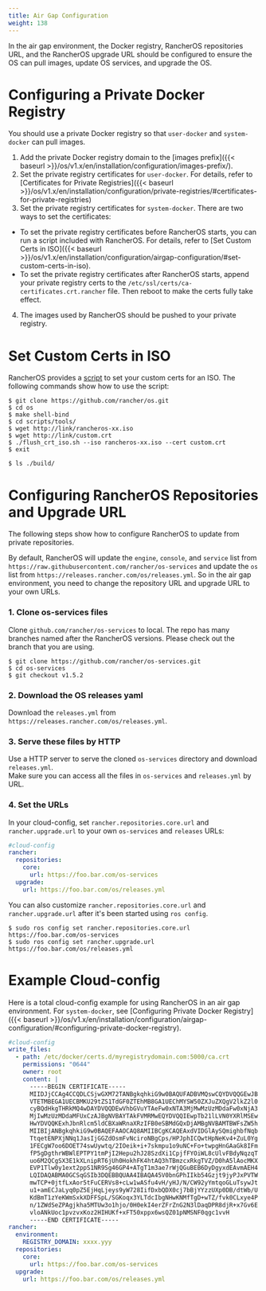 ```yaml
---
title: Air Gap Configuration
weight: 138
---
```


In the air gap environment, the Docker registry, RancherOS repositories URL, and the RancherOS upgrade URL should be configured to ensure the OS can pull images, update OS services, and upgrade the OS.


# Configuring a Private Docker Registry

You should use a private Docker registry so that `user-docker` and `system-docker` can pull images.

1. Add the private Docker registry domain to the [images prefix]({{< baseurl >}}/os/v1.x/en/installation/configuration/images-prefix/).
2. Set the private registry certificates for `user-docker`. For details, refer to [Certificates for Private Registries]({{< baseurl >}}/os/v1.x/en/installation/configuration/private-registries/#certificates-for-private-registries)
3. Set the private registry certificates for `system-docker`. There are two ways to set the certificates:
  - To set the private registry certificates before RancherOS starts, you can run a script included with RancherOS. For details, refer to [Set Custom Certs in ISO]({{< baseurl >}}/os/v1.x/en/installation/configuration/airgap-configuration/#set-custom-certs-in-iso).
  - To set the private registry certificates after RancherOS starts, append your private registry certs to the `/etc/ssl/certs/ca-certificates.crt.rancher` file. Then reboot to make the certs fully take effect.
4. The images used by RancherOS should be pushed to your private registry.

# Set Custom Certs in ISO

RancherOS provides a [script](https://github.com/rancher/os/blob/master/scripts/tools/flush_crt_iso.sh) to set your custom certs for an ISO. The following commands show how to use the script:

```shell
$ git clone https://github.com/rancher/os.git
$ cd os
$ make shell-bind
$ cd scripts/tools/
$ wget http://link/rancheros-xx.iso
$ wget http://link/custom.crt
$ ./flush_crt_iso.sh --iso rancheros-xx.iso --cert custom.crt
$ exit

$ ls ./build/
```

# Configuring RancherOS Repositories and Upgrade URL

The following steps show how to configure RancherOS to update from private repositories.

By default, RancherOS will update the `engine`, `console`, and `service` list from `https://raw.githubusercontent.com/rancher/os-services` and update the `os` list from `https://releases.rancher.com/os/releases.yml`. So in the air gap environment, you need to change the repository URL and upgrade URL to your own URLs. 

### 1. Clone os-services files

Clone `github.com/rancher/os-services` to local. The repo has many branches named after the RancherOS versions. Please check out the branch that you are using.

```
$ git clone https://github.com/rancher/os-services.git
$ cd os-services
$ git checkout v1.5.2
```

### 2. Download the OS releases yaml

Download the `releases.yml` from `https://releases.rancher.com/os/releases.yml`.

### 3. Serve these files by HTTP

Use a HTTP server to serve the cloned `os-services` directory and download `releases.yml`.   
Make sure you can access all the files in `os-services` and `releases.yml` by URL.

### 4. Set the URLs

In your cloud-config, set `rancher.repositories.core.url` and `rancher.upgrade.url` to your own `os-services` and `releases` URLs:
```yaml
#cloud-config
rancher:
  repositories:
    core:
      url: https://foo.bar.com/os-services
  upgrade:
    url: https://foo.bar.com/os/releases.yml
```

You can also customize `rancher.repositories.core.url` and `rancher.upgrade.url` after it's been started using `ros config`.

```
$ sudo ros config set rancher.repositories.core.url https://foo.bar.com/os-services
$ sudo ros config set rancher.upgrade.url https://foo.bar.com/os/releases.yml
```

# Example Cloud-config

Here is a total cloud-config example for using RancherOS in an air gap environment.
For `system-docker`, see [Configuring Private Docker Registry]({{< baseurl >}}/os/v1.x/en/installation/configuration/airgap-configuration/#configuring-private-docker-registry).

```yaml
#cloud-config
write_files:
  - path: /etc/docker/certs.d/myregistrydomain.com:5000/ca.crt
    permissions: "0644"
    owner: root
    content: |
      -----BEGIN CERTIFICATE-----
      MIIDJjCCAg4CCQDLCSjwGXM72TANBgkqhkiG9w0BAQUFADBVMQswCQYDVQQGEwJB
      VTETMBEGA1UECBMKU29tZS1TdGF0ZTEhMB8GA1UEChMYSW50ZXJuZXQgV2lkZ2l0
      cyBQdHkgTHRkMQ4wDAYDVQQDEwVhbGVuYTAeFw0xNTA3MjMwMzUzMDdaFw0xNjA3
      MjIwMzUzMDdaMFUxCzAJBgNVBAYTAkFVMRMwEQYDVQQIEwpTb21lLVN0YXRlMSEw
      HwYDVQQKExhJbnRlcm5ldCBXaWRnaXRzIFB0eSBMdGQxDjAMBgNVBAMTBWFsZW5h
      MIIBIjANBgkqhkiG9w0BAQEFAAOCAQ8AMIIBCgKCAQEAxdVIDGlAySQmighbfNqb
      TtqetENPXjNNq1JasIjGGZdOsmFvNciroNBgCps/HPJphICQwtHpNeKv4+ZuL0Yg
      1FECgW7oo6DOET74swUywtq/2IOeik+i+7skmpu1o9uNC+Fo+twpgHnGAaGk8IFm
      fP5gDgthrWBWlEPTPY1tmPjI2Hepu2hJ28SzdXi1CpjfFYOiWL8cUlvFBdyNqzqT
      uo6M2QCgSX3E1kXLnipRT6jUh0HokhFK4htAQ3hTBmzcxRkgTVZ/D0hA5lAocMKX
      EVP1Tlw0y1ext2ppS1NR9Sg46GP4+ATgT1m3ae7rWjQGuBEB6DyDgyxdEAvmAEH4
      LQIDAQABMA0GCSqGSIb3DQEBBQUAA4IBAQA45V0bnGPhIIkb54Gzjt9jyPJxPVTW
      mwTCP+0jtfLxAor5tFuCERVs8+cLw1wASfu4vH/yHJ/N/CW92yYmtqoGLuTsywJt
      u1+amECJaLyq0pZ5EjHqLjeys9yW728IifDxbQDX0cj7bBjYYzzUXp0DB/dtWb/U
      KdBmT1zYeKWmSxkXDFFSpL/SGKoqx3YLTdcIbgNHwKNMfTgD+wTZ/fvk0CLxye4P
      n/1ZWdSeZPAgjkha5MTUw3o1hjo/0H0ekI4erZFrZnG2N3lDaqDPR8djR+x7Gv6E
      vloANkUoc1pvzvxKoz2HIHUKf+xFT50xppx6wsQZ01pNMSNF0qgc1vvH
      -----END CERTIFICATE-----
rancher:
  environment:
    REGISTRY_DOMAIN: xxxx.yyy
  repositories:
    core:
      url: https://foo.bar.com/os-services
  upgrade:
    url: https://foo.bar.com/os/releases.yml
```
